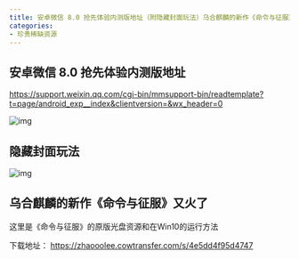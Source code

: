 ```yaml
---
title: 安卓微信 8.0 抢先体验内测版地址（附隐藏封面玩法）乌合麒麟的新作《命令与征服》2CD资源
categories:
- 珍贵稀缺资源
---
```






## 安卓微信 8.0 抢先体验内测版地址

https://support.weixin.qq.com/cgi-bin/mmsupport-bin/readtemplate?t=page/android_exp__index&clientversion=&wx_header=0



![img](https://cdn.fangyuanxiaozhan.com/assets/1611280624391RzZYmKAS.png)



## 隐藏封面玩法



![img](https://cdn.fangyuanxiaozhan.com/assets/1611280626839YYRbzfjP.gif)





## 乌合麒麟的新作《命令与征服》又火了

这里是《命令与征服》的原版光盘资源和在Win10的运行方法

下载地址： https://zhaooolee.cowtransfer.com/s/4e5dd4f95d4747



